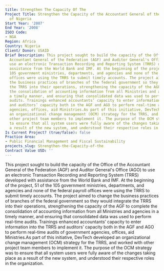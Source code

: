 ```yaml
---
title: Strengthen The Capacity Of The
Project Title: Strengthen the Capacity of the Accountant General of the Federation
  of Nigeria
Start Year: '2007'
End Year: '2008'
ISO3 Code:
- NGA
Region: Africa
Country: Nigeria
Client/ Donor: USAID
Brief Description: This project sought to build the capacity of the Office of the
  Accountant General of the Federation (AGF) and Auditor General's Office (AGO) to
  use an electronic Transaction Recording and Reporting System (TRRS) developed with
  assistance from the World Bank and IMF. At the beginning of the project, 51 of the
  105 government ministries, departments, and agencies and none of the federal payroll
  offices were using the TRRS to submit timely accounts. The project aimed to change
  the business practices of branches of the federal government so they would integrate
  the TRRS into their operations, strengthening the capacity of the AGF to complete
  the consolidation of accounting information from all Ministries and agencies in
  a timely manner, and ensuring that consolidated data was used to perform real-time
  audits. Trainings enhanced accountants’ capacity to enter information into the TRRS
  and auditors’ capacity both in the AGF and AGO to perform real-time audits of government
  agencies, offices, aid Ministries.As part of this initiative, DevTech developed
  an organizational change management (OCM) strategy for the TRRS, and worked with
  other project team members to implement it. The purpose of the OCM strategy was
  to ensure that all system users were fully aware of the changes taking place as
  a result of the new system, and understood their respective roles in the organization.
Is Current Project? (true/false): false
Practice Area:
- Public Financial Management and Fiscal Sustainability
projects_slug: Strengthen-the-Capacity-of-the
Contract Value USD: ''
---
```


This project sought to build the capacity of the Office of the Accountant General of the Federation (AGF) and Auditor General's Office (AGO) to use an electronic Transaction Recording and Reporting System (TRRS) developed with assistance from the World Bank and IMF. At the beginning of the project, 51 of the 105 government ministries, departments, and agencies and none of the federal payroll offices were using the TRRS to submit timely accounts. The project aimed to change the business practices of branches of the federal government so they would integrate the TRRS into their operations, strengthening the capacity of the AGF to complete the consolidation of accounting information from all Ministries and agencies in a timely manner, and ensuring that consolidated data was used to perform real-time audits. Trainings enhanced accountants’ capacity to enter information into the TRRS and auditors’ capacity both in the AGF and AGO to perform real-time audits of government agencies, offices, aid Ministries.As part of this initiative, DevTech developed an organizational change management (OCM) strategy for the TRRS, and worked with other project team members to implement it. The purpose of the OCM strategy was to ensure that all system users were fully aware of the changes taking place as a result of the new system, and understood their respective roles in the organization.